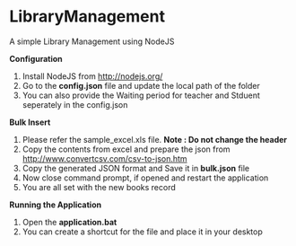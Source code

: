 # LibraryManagement
A simple Library Management using NodeJS

**Configuration**

1. Install NodeJS from http://nodejs.org/
2. Go to the **config.json** file and update the local path of the folder
3. You can also provide the Waiting period for teacher and Stduent seperately in the config.json

**Bulk Insert**
1. Please refer the sample_excel.xls file. **Note : Do not change the header**
2. Copy the contents from excel and prepare the json from http://www.convertcsv.com/csv-to-json.htm
3. Copy the generated JSON format and Save it in **bulk.json** file
4. Now close command prompt, if opened and restart the application
5. You are all set with the new books record

**Running the Application**
1. Open the **application.bat** 
2. You can create a shortcut for the file and place it in your desktop



